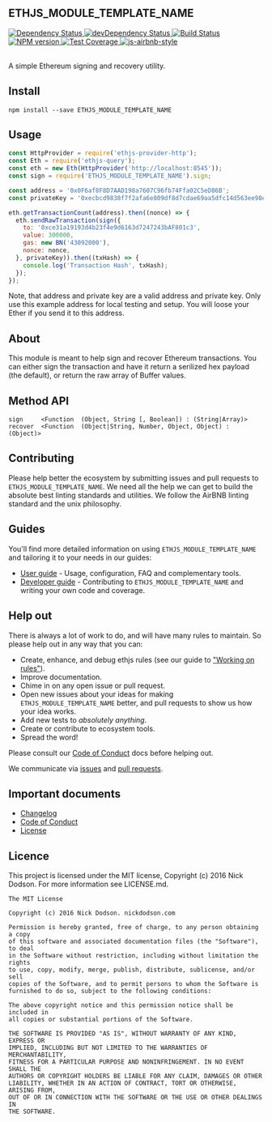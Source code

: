 ## ETHJS_MODULE_TEMPLATE_NAME

<div>
  <!-- Dependency Status -->
  <a href="https://david-dm.org/ethjs/ETHJS_MODULE_TEMPLATE_NAME">
    <img src="https://david-dm.org/ethjs/ETHJS_MODULE_TEMPLATE_NAME.svg"
    alt="Dependency Status" />
  </a>

  <!-- devDependency Status -->
  <a href="https://david-dm.org/ethjs/ETHJS_MODULE_TEMPLATE_NAME#info=devDependencies">
    <img src="https://david-dm.org/ethjs/ETHJS_MODULE_TEMPLATE_NAME/dev-status.svg" alt="devDependency Status" />
  </a>

  <!-- Build Status -->
  <a href="https://travis-ci.org/ethjs/ETHJS_MODULE_TEMPLATE_NAME">
    <img src="https://travis-ci.org/ethjs/ETHJS_MODULE_TEMPLATE_NAME.svg"
    alt="Build Status" />
  </a>

  <!-- NPM Version -->
  <a href="https://www.npmjs.org/package/ETHJS_MODULE_TEMPLATE_NAME">
    <img src="http://img.shields.io/npm/v/ETHJS_MODULE_TEMPLATE_NAME.svg"
    alt="NPM version" />
  </a>

  <!-- Test Coverage -->
  <a href="https://coveralls.io/r/ethjs/ETHJS_MODULE_TEMPLATE_NAME">
    <img src="https://coveralls.io/repos/github/ethjs/ETHJS_MODULE_TEMPLATE_NAME/badge.svg" alt="Test Coverage" />
  </a>

  <!-- Javascript Style -->
  <a href="http://airbnb.io/javascript/">
    <img src="https://img.shields.io/badge/code%20style-airbnb-brightgreen.svg" alt="js-airbnb-style" />
  </a>
</div>

<br />

A simple Ethereum signing and recovery utility.

## Install

```
npm install --save ETHJS_MODULE_TEMPLATE_NAME
```

## Usage

```js
const HttpProvider = require('ethjs-provider-http');
const Eth = require('ethjs-query');
const eth = new Eth(HttpProvider('http://localhost:8545'));
const sign = require('ETHJS_MODULE_TEMPLATE_NAME').sign;

const address = '0x0F6af8F8D7AAD198a7607C96fb74Ffa02C5eD86B';
const privateKey = '0xecbcd9838f7f2afa6e809df8d7cdae69aa5dfc14d563ee98e97effd3f6a652f2';

eth.getTransactionCount(address).then((nonce) => {
  eth.sendRawTransaction(sign({
    to: '0xce31a19193d4b23f4e9d6163d7247243bAF801c3',
    value: 300000,
    gas: new BN('43092000'),
    nonce: nonce,
  }, privateKey)).then((txHash) => {
    console.log('Transaction Hash', txHash);
  });
});
```

Note, that address and private key are a valid address and private key. Only use this example address for local testing and setup. You will loose your Ether if you send it to this address.

## About

This module is meant to help sign and recover Ethereum transactions. You can either sign the transaction and have it return a serilized hex payload (the default), or return the raw array of Buffer values.

## Method API

```
sign     <Function  (Object, String [, Boolean]) : (String|Array)>
recover  <Function  (Object|String, Number, Object, Object) : (Object)>
```

## Contributing

Please help better the ecosystem by submitting issues and pull requests to `ETHJS_MODULE_TEMPLATE_NAME`. We need all the help we can get to build the absolute best linting standards and utilities. We follow the AirBNB linting standard and the unix philosophy.

## Guides

You'll find more detailed information on using `ETHJS_MODULE_TEMPLATE_NAME` and tailoring it to your needs in our guides:

- [User guide](docs/user-guide.md) - Usage, configuration, FAQ and complementary tools.
- [Developer guide](docs/developer-guide.md) - Contributing to `ETHJS_MODULE_TEMPLATE_NAME` and writing your own code and coverage.

## Help out

There is always a lot of work to do, and will have many rules to maintain. So please help out in any way that you can:

- Create, enhance, and debug ethjs rules (see our guide to ["Working on rules"](./github/CONTRIBUTING.md)).
- Improve documentation.
- Chime in on any open issue or pull request.
- Open new issues about your ideas for making `ETHJS_MODULE_TEMPLATE_NAME` better, and pull requests to show us how your idea works.
- Add new tests to *absolutely anything*.
- Create or contribute to ecosystem tools.
- Spread the word!

Please consult our [Code of Conduct](CODE_OF_CONDUCT.md) docs before helping out.

We communicate via [issues](https://github.com/ethjs/ETHJS_MODULE_TEMPLATE_NAME/issues) and [pull requests](https://github.com/ethjs/ETHJS_MODULE_TEMPLATE_NAME/pulls).

## Important documents

- [Changelog](CHANGELOG.md)
- [Code of Conduct](CODE_OF_CONDUCT.md)
- [License](https://raw.githubusercontent.com/ethjs/ETHJS_MODULE_TEMPLATE_NAME/master/LICENSE)

## Licence

This project is licensed under the MIT license, Copyright (c) 2016 Nick Dodson. For more information see LICENSE.md.

```
The MIT License

Copyright (c) 2016 Nick Dodson. nickdodson.com

Permission is hereby granted, free of charge, to any person obtaining a copy
of this software and associated documentation files (the "Software"), to deal
in the Software without restriction, including without limitation the rights
to use, copy, modify, merge, publish, distribute, sublicense, and/or sell
copies of the Software, and to permit persons to whom the Software is
furnished to do so, subject to the following conditions:

The above copyright notice and this permission notice shall be included in
all copies or substantial portions of the Software.

THE SOFTWARE IS PROVIDED "AS IS", WITHOUT WARRANTY OF ANY KIND, EXPRESS OR
IMPLIED, INCLUDING BUT NOT LIMITED TO THE WARRANTIES OF MERCHANTABILITY,
FITNESS FOR A PARTICULAR PURPOSE AND NONINFRINGEMENT. IN NO EVENT SHALL THE
AUTHORS OR COPYRIGHT HOLDERS BE LIABLE FOR ANY CLAIM, DAMAGES OR OTHER
LIABILITY, WHETHER IN AN ACTION OF CONTRACT, TORT OR OTHERWISE, ARISING FROM,
OUT OF OR IN CONNECTION WITH THE SOFTWARE OR THE USE OR OTHER DEALINGS IN
THE SOFTWARE.
```
